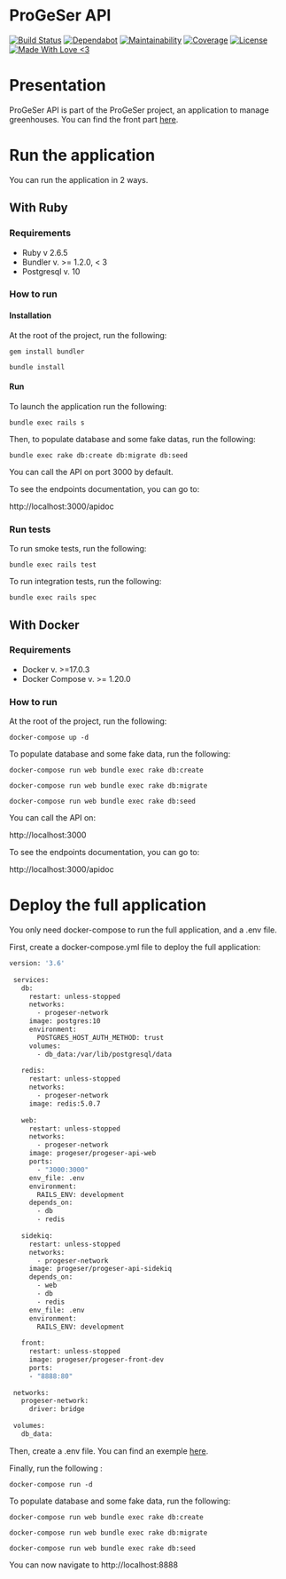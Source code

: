 # ProGeSer API

[![Build Status](https://travis-ci.org/Progeser/progeser-api.svg?branch=master)](https://travis-ci.org/Progeser/progeser-api)
[![Dependabot](https://api.dependabot.com/badges/status?host=github&repo=Progeser/progeser-api)](https://api.dependabot.com/badges/status?host=github&repo=Progeser/progeser-api)
[![Maintainability](https://api.codeclimate.com/v1/badges/34144c727e5098090c39/maintainability)](https://codeclimate.com/github/Progeser/progeser-api/maintainability)
[![Coverage](https://api.codeclimate.com/v1/badges/34144c727e5098090c39/test_coverage)](https://codeclimate.com/github/Progeser/progeser-api/test_coverage)
[![License](https://img.shields.io/badge/License-Apache%202.0-blue.svg)](https://opensource.org/licenses/Apache-2.0)
[![Made With Love <3](https://img.shields.io/badge/Made%20With-Love-ff69b4.svg)](https://github.com/Progeser)

# Presentation

ProGeSer API is part of the ProGeSer project, an application to manage greenhouses.
You can find the front part [here](https://github.com/Progeser/progeser-front).

# Run the application

You can run the application in 2 ways.

## With Ruby

### Requirements
* Ruby v 2.6.5
* Bundler v. >= 1.2.0, < 3
* Postgresql v. 10

### How to run

#### Installation
At the root of the project, run the following: 

`gem install bundler`

`bundle install`

#### Run
To launch the application run the following: 

`bundle exec rails s`

Then, to populate database and some fake datas, run the following: 

`bundle exec rake db:create db:migrate db:seed`

You can call the API on port 3000 by default.

To see the endpoints documentation, you can go to: 

http://localhost:3000/apidoc

### Run tests

To run smoke tests, run the following: 

`bundle exec rails test`

To run integration tests, run the following: 

`bundle exec rails spec`

## With Docker

### Requirements

* Docker v. >=17.0.3
* Docker Compose v. >= 1.20.0

### How to run

At the root of the project, run the following: 

`docker-compose up -d`

To populate database and some fake data, run the following: 

`docker-compose run web bundle exec rake db:create`

`docker-compose run web bundle exec rake db:migrate`

`docker-compose run web bundle exec rake db:seed`

You can call the API on:

http://localhost:3000

To see the endpoints documentation, you can go to: 

http://localhost:3000/apidoc

# Deploy the full application

You only need docker-compose to run the full application, and a .env file.

First, create a docker-compose.yml file to deploy the full application:

```Dockerfile
version: '3.6'
 
 services:
   db:
     restart: unless-stopped
     networks:
       - progeser-network
     image: postgres:10
     environment:
       POSTGRES_HOST_AUTH_METHOD: trust
     volumes:
       - db_data:/var/lib/postgresql/data
 
   redis:
     restart: unless-stopped
     networks:
       - progeser-network
     image: redis:5.0.7
 
   web:
     restart: unless-stopped
     networks:
       - progeser-network
     image: progeser/progeser-api-web
     ports:
       - "3000:3000"
     env_file: .env
     environment:
       RAILS_ENV: development
     depends_on:
       - db
       - redis
 
   sidekiq:
     restart: unless-stopped
     networks:
       - progeser-network
     image: progeser/progeser-api-sidekiq
     depends_on:
       - web
       - db
       - redis
     env_file: .env
     environment:
       RAILS_ENV: development
 
   front:
     restart: unless-stopped
     image: progeser/progeser-front-dev
     ports:
     - "8888:80"
 
 networks:
   progeser-network:
     driver: bridge
 
 volumes:
   db_data:
```
Then, create a .env file. You can find an exemple [here](https://github.com/Progeser/progeser-api/blob/master/.env.example).

Finally, run the following : 

`docker-compose run -d`

To populate database and some fake data, run the following: 

`docker-compose run web bundle exec rake db:create`

`docker-compose run web bundle exec rake db:migrate`

`docker-compose run web bundle exec rake db:seed`

You can now navigate to http://localhost:8888
